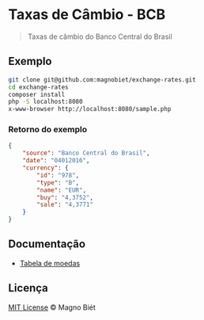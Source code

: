 # Taxas de Câmbio - BCB

> Taxas de câmbio do Banco Central do Brasil

## Exemplo

```bash
git clone git@github.com:magnobiet/exchange-rates.git
cd exchange-rates
composer install
php -S localhost:8080
x-www-browser http://localhost:8080/sample.php
```

### Retorno do exemplo

```json
{
	"source": "Banco Central do Brasil",
	"date": "04012016",
	"currency": {
		"id": "978",
		"type": "B",
		"name": "EUR",
		"buy": "4,3752",
		"sale": "4,3771"
	}
}
```

## Documentação

- [Tabela de moedas](http://www4.bcb.gov.br/pec/taxas/batch/tabmoedas.asp?id=tabmoeda)

## Licença
[MIT License](http://magno.mit-license.org/2015) © Magno Biét
